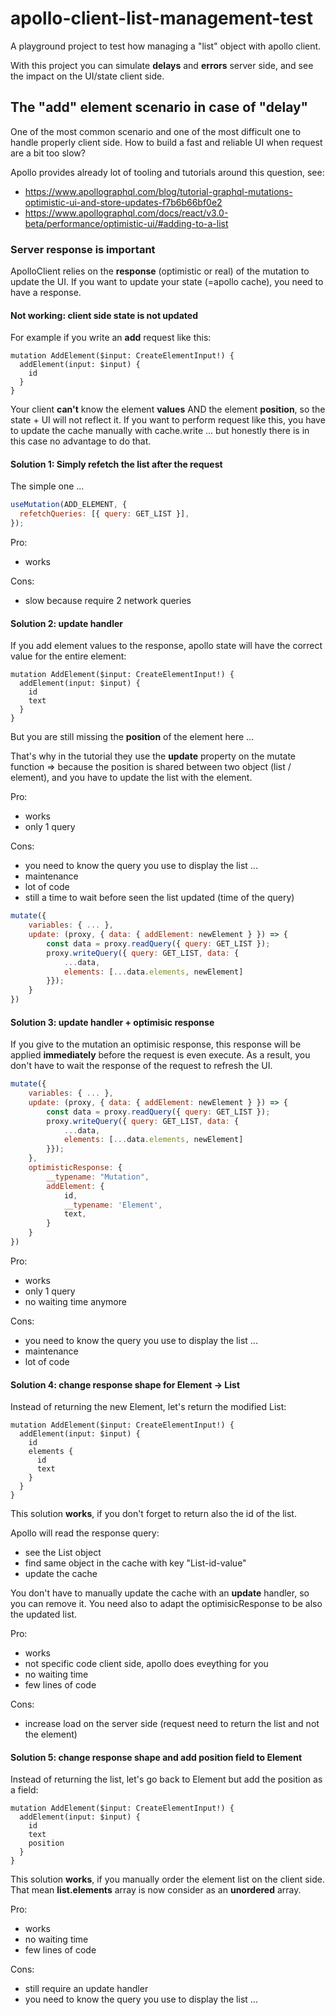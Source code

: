 # apollo-client-list-management-test

A playground project to test how managing a "list" object with apollo client.

With this project you can simulate **delays** and **errors** server side, and see the impact on the UI/state client side.

## The "add" element scenario in case of "delay"

One of the most common scenario and one of the most difficult one to handle properly client side.
How to build a fast and reliable UI when request are a bit too slow?

Apollo provides already lot of tooling and tutorials around this question, see:

- https://www.apollographql.com/blog/tutorial-graphql-mutations-optimistic-ui-and-store-updates-f7b6b66bf0e2
- https://www.apollographql.com/docs/react/v3.0-beta/performance/optimistic-ui/#adding-to-a-list

### Server response is important

ApolloClient relies on the **response** (optimistic or real) of the mutation to update the UI.
If you want to update your state (=apollo cache), you need to have a response.

#### Not working: client side state is not updated

For example if you write an **add** request like this:

```gql
mutation AddElement($input: CreateElementInput!) {
  addElement(input: $input) {
    id
  }
}
```

Your client **can't** know the element **values** AND the element **position**, so the state + UI will not reflect it.
If you want to perform request like this, you have to update the cache manually with cache.write ... but honestly there is in this case no advantage to do that.

#### Solution 1: Simply refetch the list after the request

The simple one ...

```js
useMutation(ADD_ELEMENT, {
  refetchQueries: [{ query: GET_LIST }],
});
```

Pro:

- works

Cons:

- slow because require 2 network queries

#### Solution 2: update handler

If you add element values to the response, apollo state will have the correct value for the entire element:

```gql
mutation AddElement($input: CreateElementInput!) {
  addElement(input: $input) {
    id
    text
  }
}
```

But you are still missing the **position** of the element here ...

That's why in the tutorial they use the **update** property on the mutate function
=> because the position is shared between two object (list / element), and you have to update the list with the element.

Pro:

- works
- only 1 query

Cons:

- you need to know the query you use to display the list ...
- maintenance
- lot of code
- still a time to wait before seen the list updated (time of the query)

```js
mutate({
    variables: { ... },
    update: (proxy, { data: { addElement: newElement } }) => {
        const data = proxy.readQuery({ query: GET_LIST });
        proxy.writeQuery({ query: GET_LIST, data: {
            ...data,
            elements: [...data.elements, newElement]
        }});
    }
})
```

#### Solution 3: update handler + optimisic response

If you give to the mutation an optimisic response, this response will be applied **immediately** before the request is even execute.
As a result, you don't have to wait the response of the request to refresh the UI.

```js
mutate({
    variables: { ... },
    update: (proxy, { data: { addElement: newElement } }) => {
        const data = proxy.readQuery({ query: GET_LIST });
        proxy.writeQuery({ query: GET_LIST, data: {
            ...data,
            elements: [...data.elements, newElement]
        }});
    },
    optimisticResponse: {
        __typename: "Mutation",
        addElement: {
            id,
            __typename: 'Element',
            text,
        }
    }
})
```

Pro:

- works
- only 1 query
- no waiting time anymore

Cons:

- you need to know the query you use to display the list ...
- maintenance
- lot of code

#### Solution 4: change response shape for Element -> List

Instead of returning the new Element, let's return the modified List:

```gql
mutation AddElement($input: CreateElementInput!) {
  addElement(input: $input) {
    id
    elements {
      id
      text
    }
  }
}
```

This solution **works**, if you don't forget to return also the id of the list.

Apollo will read the response query:

- see the List object
- find same object in the cache with key "List-id-value"
- update the cache

You don't have to manually update the cache with an **update** handler, so you can remove it.
You need also to adapt the optimisicResponse to be also the updated list.

Pro:

- works
- not specific code client side, apollo does eveything for you
- no waiting time
- few lines of code

Cons:

- increase load on the server side (request need to return the list and not the element)

#### Solution 5: change response shape and add position field to Element

Instead of returning the list, let's go back to Element but add the position as a field:

```gql
mutation AddElement($input: CreateElementInput!) {
  addElement(input: $input) {
    id
    text
    position
  }
}
```

This solution **works**, if you manually order the element list on the client side.
That mean **list.elements** array is now consider as an **unordered** array.

Pro:

- works
- no waiting time
- few lines of code

Cons:

- still require an update handler
- you need to know the query you use to display the list ...
